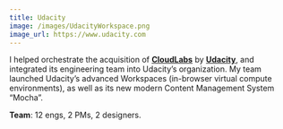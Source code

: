 ```yaml
---
title: Udacity
image: /images/UdacityWorkspace.png
image_url: https://www.udacity.com
---
```


I helped orchestrate the acquisition of
**[CloudLabs](https://www.crunchbase.com/organization/terminal-com)**
by **[Udacity](https://www.udacity.com)**, and integrated its
engineering team into Udacity’s organization. My team launched Udacity’s
advanced Workspaces (in-browser virtual compute environments), as well
as its new modern Content Management System “Mocha”.

**Team**: 12 engs, 2 PMs, 2 designers.
